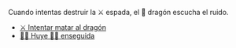 Cuando intentas destruir la ⚔️ espada, el 🐉 dragón escucha el ruido.

- [⚔️ Intentar matar al dragón](2-1C.md)
- [🏃‍♀️ Huye 🏃‍♂️ enseguida](3-1.md)
